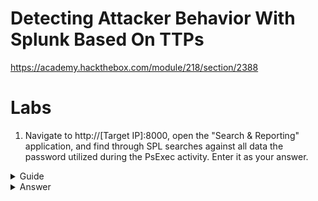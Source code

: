 # Detecting Attacker Behavior With Splunk Based On TTPs

https://academy.hackthebox.com/module/218/section/2388

# Labs

1. Navigate to http://[Target IP]:8000, open the "Search & Reporting" application, and find through SPL searches against all data the password utilized during the PsExec activity. Enter it as your answer.

<details>
<summary>Guide</summary>

Using commands directly provided in the module:

```
index="main" sourcetype="WinEventLog:Sysmon" EventCode=1 Image=*\\ipconfig.exe OR Image=*\\net.exe OR Image=*\\whoami.exe OR Image=*\\netstat.exe OR Image=*\\nbtstat.exe OR Image=*\\hostname.exe OR Image=*\\tasklist.exe | stats count by Image,CommandLine | sort - count
```

You'll have a series of commands, some of them feature a password.

</details>
<details>
<summary>Answer</summary>
Password@123
</details>
